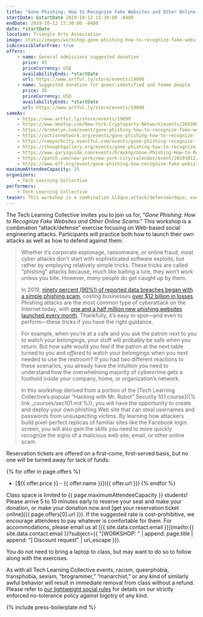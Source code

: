 ```yaml
---
title: "Gone Phishing: How to Recognize Fake Websites and Other Online Scams"
startDate: &startDate 2019-10-12 15:30:00 -0400
endDate: 2019-10-12 17:30:00 -0400
date: *startDate
location: Triangle Arts Association
image: static/images/workshop.gone-phishing-how-to-recognize-fake-websites-and-other-online-scams.blue.rectangle.png
isAccessibleForFree: true
offers:
    - name: General admissions suggested donation
      price: 45
      priceCurrency: USD
      availabilityEnds: *startDate
      url: https://www.artful.ly/store/events/19090
    - name: Suggested donation for queer-identified and femme people
      price: 30
      priceCurrency: USD
      availabilityEnds: *startDate
      url: https://www.artful.ly/store/events/19090
sameAs:
    - https://www.artful.ly/store/events/19090
    - https://www.meetup.com/New-York-Cryptoparty-Network/events/265306208/
    - https://brokelyn.com/event/gone-phishing-how-to-recognize-fake-websites-and-other-online-scams-2/
    - https://actionnetwork.org/events/gone-phishing-how-to-recognize-fake-websites-and-other-online-scams-2
    - https://newyorkcity.eventful.com/events/gone-phishing-recognize-fake-websites-and-other-on-/E0-001-131185194-0
    - https://thoughtgallery.org/events/gone-phishing-how-to-recognize-fake-websites-and-other-online-scams/
    - https://www.garysguide.com/events/brmxknp/Gone-Phishing-How-to-Recognize-Fake-Websites-Other-Online-Scams
    - https://patch.com/new-york/new-york-city/calendar/event/20191012/660750/gone-phishing-how-to-recognize-fake-websites-other-online-scams
    - https://www.eff.org/event/gone-phishing-how-recognize-fake-websites-and-other-online-scams
maximumAttendeeCapacity: 25
organizers:
    - Tech Learning Collective
performers:
    - Tech Learning Collective
teaser: This workshop is a combination &ldquo;attack/defense&rdquo; exercise focusing on Web-based social engineering attacks. Participants will practice both how to launch their own attacks as well as how to defend against them.
---
```


The Tech Learning Collective invites you to join us for, &ldquo;*Gone Phishing: How to Recognize Fake Websites and Other Online Scams*.&rdquo; This workshop is a combination &ldquo;attack/defense&rdquo; exercise focusing on Web-based social engineering attacks. Participants will practice both how to launch their own attacks as well as how to defend against them:

> Whether it&rsquo;s corporate espionage, ransomware, or online fraud, most cyber attacks don&rsquo;t start with sophisticated software exploits, but rather by employing relatively simple tricks. These tricks are called &ldquo;phishing&rdquo; attacks because, much like baiting a lure, they won&rsquo;t work unless you bite. However, <em>many</em> people do get caught up by them.
>
> In 2019, [ninety percent (90%!) of reported data breaches began with a simple phishing scam](https://retruster.com/blog/2019-phishing-and-email-fraud-statistics.html), costing businesses [over $12 billion in losses](https://retruster.com/blog/2019-phishing-and-email-fraud-statistics.html). Phishing attacks are the most common type of cyberattack on the Internet today, with [one and a half million new phishing websites launched every month](https://www.webroot.com/us/en/about/press-room/releases/nearly-15-million-new-phishing-sites). Thankfully, it&rsquo;s easy to spot—and even to perform—these tricks if you have the right guidance.
>
> For example, when you&rsquo;re at a cafe and you ask the patron next to you to watch your belongings, your stuff will probably be safe when you return. But how safe would you feel if the patron at the next table turned to you and *offered* to watch your belongings when you next needed to use the restroom? If you had two different reactions to these scenarios, you already have the intuition you need to understand how the overwhelming majority of cybercrime gets a foothold inside your company, home, or organization&rsquo;s network.
>
> In this workshop derived from a portion of the [Tech Learning Collective&rsquo;s popular &ldquo;Hacking with Mr. Robot&rdquo; Security 101 course]({% link _courses/sec101.md %}), you will have the opportunity to create and deploy your own phishing Web site that can steal usernames and passwords from unsuspecting victims. By learning how attackers build pixel-perfect replicas of familiar sites like the Facebook login screen, you will also gain the skills you need to more quickly recognize the signs of a malicious web site, email, or other online scam.

Reservation tickets are offered on a first-come, first-served basis, but no one will be turned away for lack of funds:

{% for offer in page.offers %}
* [${{ offer.price }} - {{ offer.name }}]({{ offer.url }})
{% endfor %}

Class space is limited to {{ page.maximumAttendeeCapacity }} students! Please arrive 5 to 10 minutes early to reserve your seat and make your donation, or make your donation now and [get your reservation ticket online]({{ page.offers[0].url }}). If the suggested rate is cost-prohibitive, we encourage attendees to pay whatever is comfortable for them. For accommodations, please email us at [{{ site.data.contact.email }}](mailto:{{ site.data.contact.email }}?subject={{ "[WORKSHOP: " | append: page.title | append: "] Discount request" | uri_escape }}).

You do not need to bring a laptop to class, but may want to do so to follow along with the exercises.

As with all Tech Learning Collective events, racism, queerphobia, transphobia, sexism, “brogrammer,” “manarchist,” or any kind of similarly awful behavior *will* result in immediate removal from class without a refund. Please refer to [our lightweight social rules](https://github.com/AnarchoTechNYC/meta/wiki/Social-rules) for details on our strictly enforced no-tolerance policy against bigotry of any kind.

{% include press-boilerplate.md %}
